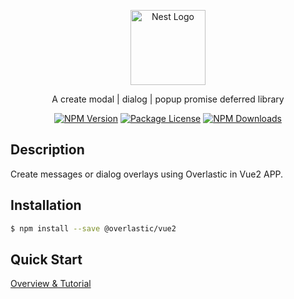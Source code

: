 <p align="center">
  <a href="https://overlastic.vercel.app/" target="blank">
    <img src="https://github.com/hairyf/overlastic/raw/master/docs/public/circle.svg" width="120" alt="Nest Logo" />
  </a>
</p>

<p align="center">
 A create modal | dialog | popup promise deferred library
</p>

<p align="center">
  <a href="https://www.npmjs.com/@overlastic/vue2"><img src="https://img.shields.io/npm/v/@overlastic/vue2.svg" alt="NPM Version" /></a>
  <a href="https://www.npmjs.com/@overlastic/vue2"><img src="https://img.shields.io/npm/l/@overlastic/vue2.svg" alt="Package License" /></a>
  <a href="https://www.npmjs.com/@overlastic/vue2"><img src="https://img.shields.io/npm/dm/@overlastic/vue2.svg" alt="NPM Downloads" /></a>
</p>

## Description

Create messages or dialog overlays using Overlastic in Vue2 APP.

## Installation

```bash
$ npm install --save @overlastic/vue2
```

## Quick Start

[Overview & Tutorial](https://overlastic.vercel.app/vue/vue2)
